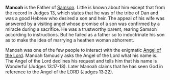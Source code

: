 **Manoah** is the Father of
[Samson](index.php?title=Samson&action=edit&redlink=1 "Samson (page does not exist)").
Little is known about him except that from the record in Judges 13,
which states that he was of the tribe of Dan and was a good Hebrew
who desired a son and heir. The appeal of his wife was answered by
a visiting angel whose promise of a son was confirmed by a miracle
during a sacrifice. He was a trustworthy parent, rearing Samson
according to instructions. But he failed as a father so to
indoctrinate his son as to make the idea of marrying a heathen
woman abhorrent.

Manoah was one of the few people to interact with the enigmatic
[Angel of the Lord](index.php?title=Angel_of_the_Lord&action=edit&redlink=1 "Angel of the Lord (page does not exist)").
Manoah famously asks the Angel of the Lord what his name is. The
Angel of the Lord declines his request and tells him that his name
is Wonderful (Judges 13:17-18). Later Manoah claims that he has
seen God in reference to the Angel of the LORD (Judges 13:22).




